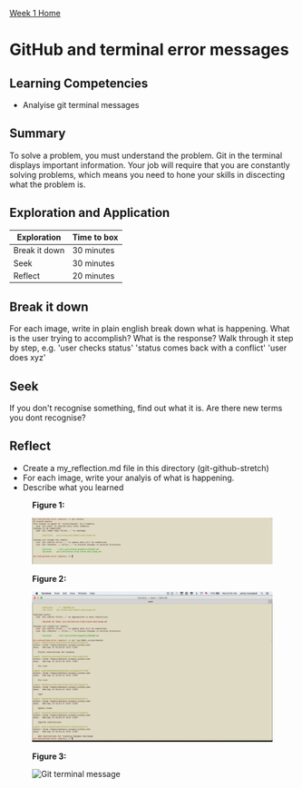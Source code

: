 [Week 1 Home](../)

# GitHub and terminal error messages

## Learning Competencies

- Analyise git terminal messages

## Summary

To solve a problem, you must understand the problem. Git in the terminal displays important information. Your job will require that you are constantly solving problems, which means you need to hone your skills in discecting what the problem is.

## Exploration and Application

Exploration | Time to box |
------------|----------|
Break it down  | 30 minutes
Seek | 30 minutes
Reflect | 20 minutes


## Break it down
For each image, write in plain english break down what is happening. What is the user trying to accomplish? What is the response?
Walk through it step by step, e.g.
'user checks status'
'status comes back with a conflict'
'user does xyz'

## Seek
If you don't recognise something, find out what it is. Are there new terms you dont recognise?

## Reflect
- Create a my_reflection.md file in this directory (git-github-stretch)
- For each image, write your analyis of what is happening.
- Describe what you learned

<figure>
  <figcaption>
    <p><strong>Figure 1:</strong></p>
  </figcaption>
  <img src="../../images/github_7_terminal_message.png" alt="Git terminal message"><br>

</figure>

<figure>
  <figcaption>
    <p><strong>Figure 2:</strong></p>
  </figcaption>
  <img src="../../images/github_8_terminal_message.png" alt="Git terminal message"><br>

</figure>

<figure>
  <figcaption>
    <p><strong>Figure 3:</strong></p>
  </figcaption>
  <img src="../../../images/github_9_terminal_message.png" alt="Git terminal message"><br>

</figure>